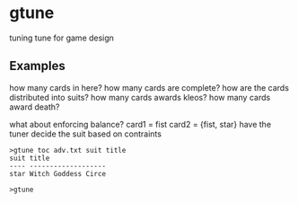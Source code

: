 # gtune
tuning tune for game design

## Examples

how many cards in here?
how many cards are complete?
how are the cards distributed into suits?
how many cards awards kleos?
how many cards award death?

what about enforcing balance?
   card1 = fist
   card2 = {fist, star}
   have the tuner decide the suit based on contraints

```
>gtune toc adv.txt suit title
suit title
---- -------------------
star Witch Goddess Circe

>gtune


```
